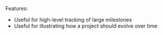 Features:
- Useful for high-level tracking of large milestones
- Useful for illustrating how a project should evolve over time